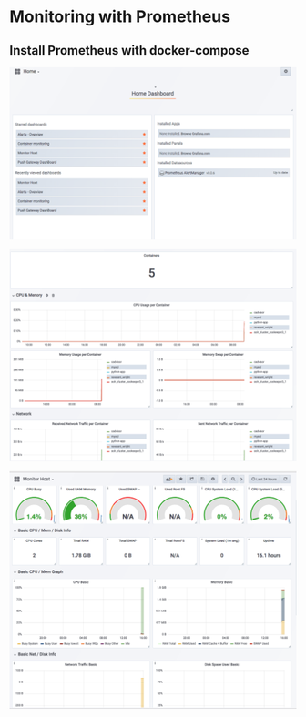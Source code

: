 # Monitoring with Prometheus

## Install Prometheus with docker-compose




![Home](images/home_dashboard.png "Home Dashboard")

![Container](images/container_dashboard.png "Container Dashboard")

![Host](images/host_dashboard.png "Host Dashboard")